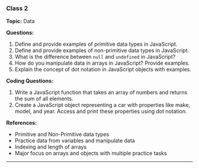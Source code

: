 ### Class 2

**Topic:** Data

**Questions:**

1. Define and provide examples of primitive data types in JavaScript.
2. Define and provide examples of non-primitive data types in JavaScript.
3. What is the difference between `null` and `undefined` in JavaScript?
4. How do you manipulate data in arrays in JavaScript? Provide examples.
5. Explain the concept of dot notation in JavaScript objects with examples.

**Coding Questions:**

1. Write a JavaScript function that takes an array of numbers and returns the sum of all elements.
2. Create a JavaScript object representing a car with properties like make, model, and year. Access and print these properties using dot notation.

**References:**

- Primitive and Non-Primitive data types
- Practice data from variables and manipulate data
- Indexing and length of arrays
- Major focus on arrays and objects with multiple practice tasks

---
